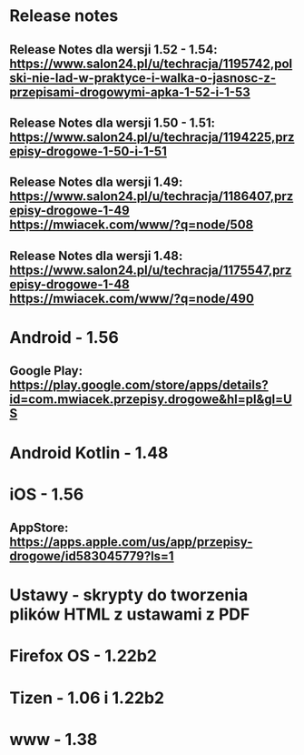 # Release notes

## Release Notes dla wersji 1.52 - 1.54: https://www.salon24.pl/u/techracja/1195742,polski-nie-lad-w-praktyce-i-walka-o-jasnosc-z-przepisami-drogowymi-apka-1-52-i-1-53

## Release Notes dla wersji 1.50 - 1.51: https://www.salon24.pl/u/techracja/1194225,przepisy-drogowe-1-50-i-1-51

## Release Notes dla wersji 1.49: https://www.salon24.pl/u/techracja/1186407,przepisy-drogowe-1-49 https://mwiacek.com/www/?q=node/508

## Release Notes dla wersji 1.48: https://www.salon24.pl/u/techracja/1175547,przepisy-drogowe-1-48 https://mwiacek.com/www/?q=node/490

# Android - 1.56

## Google Play: https://play.google.com/store/apps/details?id=com.mwiacek.przepisy.drogowe&hl=pl&gl=US

# Android Kotlin - 1.48

# iOS - 1.56

## AppStore: https://apps.apple.com/us/app/przepisy-drogowe/id583045779?ls=1

# Ustawy - skrypty do tworzenia plików HTML z ustawami z PDF

# Firefox OS - 1.22b2

# Tizen - 1.06 i 1.22b2

# www - 1.38
